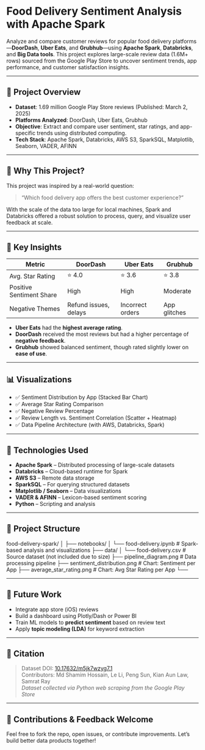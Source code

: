 # Food Delivery Sentiment Analysis with Apache Spark

Analyze and compare customer reviews for popular food delivery platforms—**DoorDash**, **Uber Eats**, and **Grubhub**—using **Apache Spark**, **Databricks**, and **Big Data tools**. This project explores large-scale review data (1.6M+ rows) sourced from the Google Play Store to uncover sentiment trends, app performance, and customer satisfaction insights.

---

## 📁 Project Overview

- **Dataset**: 1.69 million Google Play Store reviews (Published: March 2, 2025)  
- **Platforms Analyzed**: DoorDash, Uber Eats, Grubhub  
- **Objective**: Extract and compare user sentiment, star ratings, and app-specific trends using distributed computing.  
- **Tech Stack**: Apache Spark, Databricks, AWS S3, SparkSQL, Matplotlib, Seaborn, VADER, AFINN

---

## 🚀 Why This Project?

This project was inspired by a real-world question:  
> “Which food delivery app offers the best customer experience?”

With the scale of the data too large for local machines, Spark and Databricks offered a robust solution to process, query, and visualize user feedback at scale.

---

## 🧠 Key Insights

| Metric                    | DoorDash     | Uber Eats    | Grubhub       |
|---------------------------|--------------|--------------|---------------|
| Avg. Star Rating          | ⭐ 4.0        | ⭐ 3.6        | ⭐ 3.8         |
| Positive Sentiment Share | High         | High         | Moderate      |
| Negative Themes          | Refund issues, delays | Incorrect orders | App glitches |

- **Uber Eats** had the **highest average rating**.
- **DoorDash** received the most reviews but had a higher percentage of **negative feedback**.
- **Grubhub** showed balanced sentiment, though rated slightly lower on **ease of use**.

---

## 📊 Visualizations

- ✅ Sentiment Distribution by App (Stacked Bar Chart)  
- ✅ Average Star Rating Comparison  
- ✅ Negative Review Percentage  
- ✅ Review Length vs. Sentiment Correlation (Scatter + Heatmap)  
- ✅ Data Pipeline Architecture (with AWS, Databricks, Spark)

---

## 🔧 Technologies Used

- **Apache Spark** – Distributed processing of large-scale datasets  
- **Databricks** – Cloud-based runtime for Spark  
- **AWS S3** – Remote data storage  
- **SparkSQL** – For querying structured datasets  
- **Matplotlib / Seaborn** – Data visualizations  
- **VADER & AFINN** – Lexicon-based sentiment scoring  
- **Python** – Scripting and analysis

---

## 📂 Project Structure

food-delivery-spark/ │ ├── notebooks/ │ └── food-delivery.ipynb # Spark-based analysis and visualizations ├── data/ │ └── food-delivery.csv # Source dataset (not included due to size) ├── pipeline_diagram.png # Data processing pipeline ├── sentiment_distribution.png # Chart: Sentiment per App ├── average_star_rating.png # Chart: Avg Star Rating per App └──



---

## 📌 Future Work

- Integrate app store (iOS) reviews  
- Build a dashboard using Plotly/Dash or Power BI  
- Train ML models to **predict sentiment** based on review text  
- Apply **topic modeling (LDA)** for keyword extraction

---

## 📜 Citation

> Dataset DOI: [10.17632/m5jk7wzyg7.1](https://data.mendeley.com/datasets/m5jk7wzyg7/1)  
> Contributors: Md Shamim Hossain, Le Li, Peng Sun, Kian Aun Law, Samrat Ray  
> *Dataset collected via Python web scraping from the Google Play Store*

---

## 🤝 Contributions & Feedback Welcome

Feel free to fork the repo, open issues, or contribute improvements. Let’s build better data products together!
